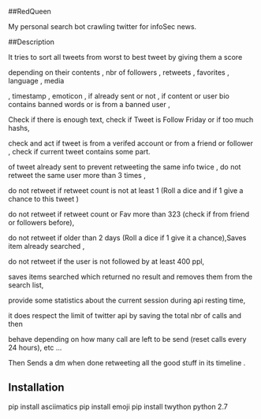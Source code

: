 ##RedQueen

My personal search bot crawling twitter for infoSec news.

##Description

It tries to sort all tweets from worst to best tweet by giving them a score
 
depending on their contents , nbr of followers , retweets , favorites , language , media 

, timestamp , emoticon , if already sent or not , if content or user bio contains banned words or is from a banned user ,

Check if there is enough text, check if Tweet is Follow Friday or if too much hashs,

check and act if tweet is from a verifed account or from a friend or follower , check if current tweet contains some part.

of tweet already sent to prevent retweeting the same info twice , do not retweet the same user more than 3 times ,

do not retweet if retweet count is not at least 1 (Roll a dice and if 1 give a chance to this tweet )

do not retweet if retweet count or Fav more than 323 (check if from friend or followers before), 

do not retweet if older than 2 days (Roll a dice if 1 give it a chance),Saves item already searched ,

do not retweet if the user is not followed by at least 400 ppl,

saves items searched which returned no result and removes them from the search list,

provide some statistics about the current session during api resting time,

it does respect the limit of twitter api by saving the total nbr of calls and then

behave depending on how many call are left to be send (reset calls every 24 hours), etc ...

Then Sends a dm when done retweeting all the good stuff in its timeline .

## Installation

pip install asciimatics
pip install emoji
pip install twython
python 2.7
